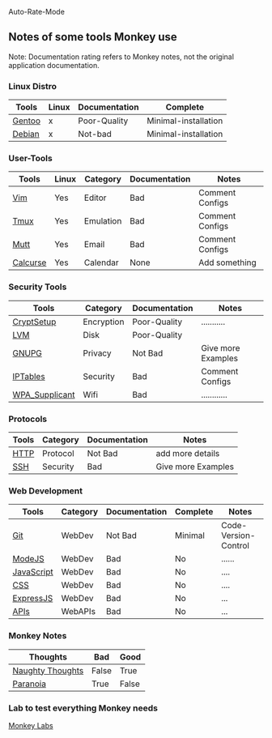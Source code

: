 Auto-Rate-Mode

<h2>Notes of some tools Monkey use</h2>

Note: Documentation rating refers to Monkey notes, not the original application documentation.

<h3> Linux Distro </h3>

| Tools                         | Linux | Documentation | Complete | 
| ----------------------------- | ----- | ------------ | ------- |
| [Gentoo](./distros/gentoo.md) | x     | Poor-Quality | Minimal-installation |
| [Debian](./distros/debian.md) | x | Not-bad | Minimal-installation | 

<h3> User-Tools </h3>

| Tools                           | Linux | Category  | Documentation | Notes           |
| ------------------------------- | ----- | --------- | ------------- | --------------- |
| [Vim](./linux/vim.md)           | Yes   | Editor    | Bad           | Comment Configs |
| [Tmux](./linux/tmux.md)         | Yes   | Emulation | Bad           | Comment Configs |
| [Mutt](./linux/mutt.md)         | Yes   | Email     | Bad           | Comment Configs |
| [Calcurse](./linux/calcurse.md) | Yes   | Calendar  | None          | Add something   |

<h3> Security Tools </h3>

| Tools                                       | Category   | Documentation | Notes              |
| ------------------------------------------- | ---------- | ------------- | ------------------ |
| [CryptSetup](./linux/cryptsetup.md)         | Encryption | Poor-Quality  | ...........        |
| [LVM](./linux/lvm.md)                       | Disk       | Poor-Quality  |
| [GNUPG](./linux/gpg.md)                     | Privacy    | Not Bad       | Give more Examples |
| [IPTables](./linux/iptables.md)             | Security   | Bad           | Comment Configs    |
| [WPA_Supplicant](./linux/wpa_supplicant.md) | Wifi       | Bad           | ............       |

<h3> Protocols </h3>

| Tools                      | Category | Documentation | Notes              |
| -------------------------- | -------- | ------------- | ------------------ |
| [HTTP](./protocol/http.md) | Protocol | Not Bad       | add more details   |
| [SSH](./protocol/ssh.md)   | Security | Bad           | Give more Examples |

<h3> Web Development </h3>

| Tools                              | Category | Documentation | Complete | Notes                |
| ---------------------------------- | -------- | ------------- | -------- | -------------------- |
| [Git](./linux/git.md)              | WebDev   | Not Bad       | Minimal  | Code-Version-Control |
| [ModeJS](./web/nodejs.md)          | WebDev   | Bad           | No       | ......               |
| [JavaScript](.//web/javascript.md) | WebDev   | Bad           | No       | ....                 |
| [CSS](./web/css.md)                | WebDev   | Bad           | No       | ....                 |
| [ExpressJS](./web/express.md)      | WebDev   | Bad           | No       | ...                  |
| [APIs](./web/apis.md)              | WebAPIs  | Bad           | No       | ...                  |

<h3> Monkey Notes </h3>

| Thoughts                                 | Bad   | Good  |
| ---------------------------------------- | ----- | ----- |
| [Naughty Thoughts](./github/thoughts.md) | False | True  |
| [Paranoia](./linux/paranoid.md)          | True  | False |

<h3> Lab to test everything Monkey needs </h3>

[Monkey Labs](./labs/develop/lab_planV1.md)
